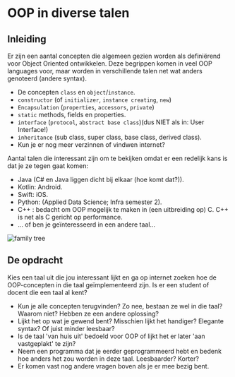 # OOP in diverse talen

## Inleiding
Er zijn een aantal concepten die algemeen gezien worden als definiërend voor Object Oriented ontwikkelen. Deze begrippen komen in veel OOP languages voor, maar worden in verschillende talen net wat anders genoteerd (andere syntax).

+ De concepten `class` en  `object`/`instance`.
+ `constructor` (of `initializer`, `instance creating`, `new`)
+ `Encapsulation` (`properties`, `accessors`, `private`)
+ `static` methods, fields en properties.
+ `interface` (`protocol`, `abstract base class`)(dus NIET als in: User Interface!)
+ `inheritance` (sub class, super class, base class, derived class).
+ Kun je er nog meer verzinnen of vindwen internet?


Aantal talen die interessant zijn om te bekijken omdat er een redelijk kans is dat je ze tegen gaat komen:
+ Java (C# en Java liggen dicht bij elkaar (hoe komt dat?)).
+ Kotlin: Android.
+ Swift: iOS.
+ Python:  (Applied Data Science; Infra semester 2).
+ C++ : bedacht om OOP mogelijk te maken in (een uitbreiding op) C. C++ is net als C gericht op performance.
+ ... of ben je geïnteresseerd in een andere taal...

![](figures/familytree "family tree")

## De opdracht

Kies een taal uit die jou interessant lijkt en ga op internet zoeken hoe de OOP-concepten in die taal geïmplementeerd zijn.
Is er een student of docent die een taal al kent?

+ Kun je alle concepten terugvinden? Zo nee, bestaan ze wel in die taal? Waarom niet? Hebben ze een andere oplossing?
+ Lijkt het op wat je gewend bent? Misschien lijkt het handiger? Elegante syntax? Of juist minder leesbaar?
+ Is de taal 'van huis uit' bedoeld voor OOP of lijkt het er later 'aan vastgeplakt' te zijn?
+ Neem een programma dat je eerder geprogrammeerd hebt en bedenk hoe anders het zou worden in deze taal. Leesbaarder? Korter?
+ Er komen vast nog andere vragen boven als je er  mee bezig bent.
